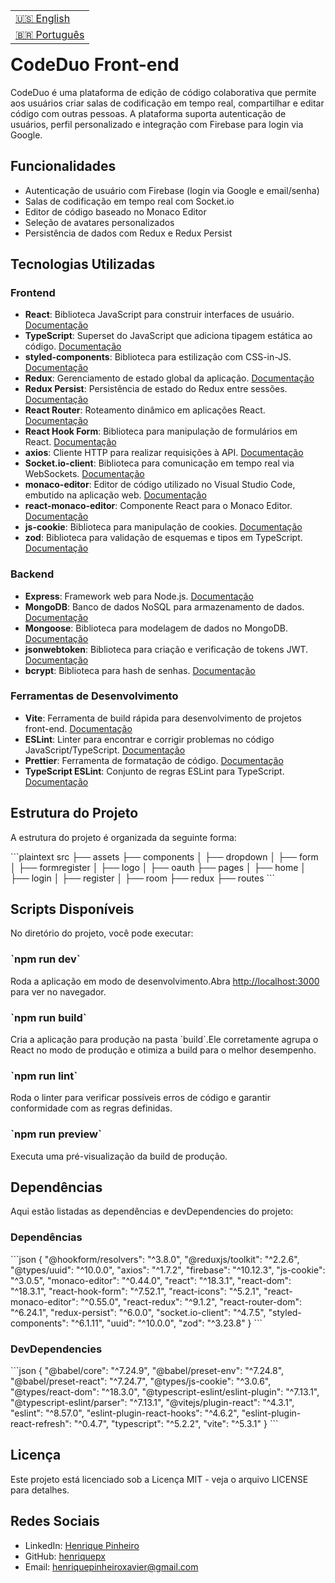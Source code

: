 <table align="right">
  <tr>
    <td>
      <a href="README.md">🇺🇸 English</a>
    </td>
  </tr>
  <tr>
    <td>
      <a href="readme-pt.md">🇧🇷 Português</a>
    </td>
  </tr>
</table>

# CodeDuo Front-end

CodeDuo é uma plataforma de edição de código colaborativa que permite aos usuários criar salas de codificação em tempo real, compartilhar e editar código com outras pessoas. A plataforma suporta autenticação de usuários, perfil personalizado e integração com Firebase para login via Google.

## Funcionalidades

- Autenticação de usuário com Firebase (login via Google e email/senha)
- Salas de codificação em tempo real com Socket.io
- Editor de código baseado no Monaco Editor
- Seleção de avatares personalizados
- Persistência de dados com Redux e Redux Persist

## Tecnologias Utilizadas

### Frontend

- **React**: Biblioteca JavaScript para construir interfaces de usuário. [Documentação](https://reactjs.org/docs/getting-started.html)
- **TypeScript**: Superset do JavaScript que adiciona tipagem estática ao código. [Documentação](https://www.typescriptlang.org/docs/)
- **styled-components**: Biblioteca para estilização com CSS-in-JS. [Documentação](https://styled-components.com/docs)
- **Redux**: Gerenciamento de estado global da aplicação. [Documentação](https://redux.js.org/introduction/getting-started)
- **Redux Persist**: Persistência de estado do Redux entre sessões. [Documentação](https://github.com/rt2zz/redux-persist)
- **React Router**: Roteamento dinâmico em aplicações React. [Documentação](https://reactrouter.com/docs/en/v6)
- **React Hook Form**: Biblioteca para manipulação de formulários em React. [Documentação](https://react-hook-form.com/get-started)
- **axios**: Cliente HTTP para realizar requisições à API. [Documentação](https://axios-http.com/docs/intro)
- **Socket.io-client**: Biblioteca para comunicação em tempo real via WebSockets. [Documentação](https://socket.io/docs/v4/client-api/)
- **monaco-editor**: Editor de código utilizado no Visual Studio Code, embutido na aplicação web. [Documentação](https://microsoft.github.io/monaco-editor/)
- **react-monaco-editor**: Componente React para o Monaco Editor. [Documentação](https://github.com/react-monaco-editor/react-monaco-editor)
- **js-cookie**: Biblioteca para manipulação de cookies. [Documentação](https://github.com/js-cookie/js-cookie)
- **zod**: Biblioteca para validação de esquemas e tipos em TypeScript. [Documentação](https://zod.dev/)

### Backend

- **Express**: Framework web para Node.js. [Documentação](https://expressjs.com/)
- **MongoDB**: Banco de dados NoSQL para armazenamento de dados. [Documentação](https://www.mongodb.com/docs/manual/)
- **Mongoose**: Biblioteca para modelagem de dados no MongoDB. [Documentação](https://mongoosejs.com/docs/)
- **jsonwebtoken**: Biblioteca para criação e verificação de tokens JWT. [Documentação](https://github.com/auth0/node-jsonwebtoken)
- **bcrypt**: Biblioteca para hash de senhas. [Documentação](https://www.npmjs.com/package/bcrypt)

### Ferramentas de Desenvolvimento

- **Vite**: Ferramenta de build rápida para desenvolvimento de projetos front-end. [Documentação](https://vitejs.dev/guide/)
- **ESLint**: Linter para encontrar e corrigir problemas no código JavaScript/TypeScript. [Documentação](https://eslint.org/docs/user-guide/getting-started)
- **Prettier**: Ferramenta de formatação de código. [Documentação](https://prettier.io/docs/en/)
- **TypeScript ESLint**: Conjunto de regras ESLint para TypeScript. [Documentação](https://typescript-eslint.io/)


## Estrutura do Projeto

A estrutura do projeto é organizada da seguinte forma:

\`\`\`plaintext
src
├── assets
├── components
│   ├── dropdown
│   ├── form
│   ├── formregister
│   ├── logo
│   ├── oauth
├── pages
│   ├── home
│   ├── login
│   ├── register
│   ├── room
├── redux
├── routes
\`\`\`

## Scripts Disponíveis

No diretório do projeto, você pode executar:

### \`npm run dev\`

Roda a aplicação em modo de desenvolvimento.Abra [http://localhost:3000](http://localhost:3000) para ver no navegador.

### \`npm run build\`

Cria a aplicação para produção na pasta \`build\`.Ele corretamente agrupa o React no modo de produção e otimiza a build para o melhor desempenho.

### \`npm run lint\`

Roda o linter para verificar possíveis erros de código e garantir conformidade com as regras definidas.

### \`npm run preview\`

Executa uma pré-visualização da build de produção.

## Dependências

Aqui estão listadas as dependências e devDependencies do projeto:

### Dependências

\`\`\`json
{
  "@hookform/resolvers": "^3.8.0",
  "@reduxjs/toolkit": "^2.2.6",
  "@types/uuid": "^10.0.0",
  "axios": "^1.7.2",
  "firebase": "^10.12.3",
  "js-cookie": "^3.0.5",
  "monaco-editor": "^0.44.0",
  "react": "^18.3.1",
  "react-dom": "^18.3.1",
  "react-hook-form": "^7.52.1",
  "react-icons": "^5.2.1",
  "react-monaco-editor": "^0.55.0",
  "react-redux": "^9.1.2",
  "react-router-dom": "^6.24.1",
  "redux-persist": "^6.0.0",
  "socket.io-client": "^4.7.5",
  "styled-components": "^6.1.11",
  "uuid": "^10.0.0",
  "zod": "^3.23.8"
}
\`\`\`

### DevDependencies

\`\`\`json
{
  "@babel/core": "^7.24.9",
  "@babel/preset-env": "^7.24.8",
  "@babel/preset-react": "^7.24.7",
  "@types/js-cookie": "^3.0.6",
  "@types/react-dom": "^18.3.0",
  "@typescript-eslint/eslint-plugin": "^7.13.1",
  "@typescript-eslint/parser": "^7.13.1",
  "@vitejs/plugin-react": "^4.3.1",
  "eslint": "^8.57.0",
  "eslint-plugin-react-hooks": "^4.6.2",
  "eslint-plugin-react-refresh": "^0.4.7",
  "typescript": "^5.2.2",
  "vite": "^5.3.1"
}
\`\`\`

## Licença

Este projeto está licenciado sob a Licença MIT - veja o arquivo LICENSE para detalhes.

## Redes Sociais

- LinkedIn: [Henrique Pinheiro](https://www.linkedin.com/in/henriquepinheiroxavier/)
- GitHub: [henriquepx](https://github.com/henriquepx)
- Email: [henriquepinheiroxavier@gmail.com](mailto:henriquepinheiroxavier@gmail.com)